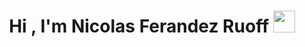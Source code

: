 <h1 align="center"><b>Hi , I'm Nicolas Ferandez Ruoff </b><img src="https://media.giphy.com/media/hvRJCLFzcasrR4ia7z/giphy.gif" width="35"></h1>
